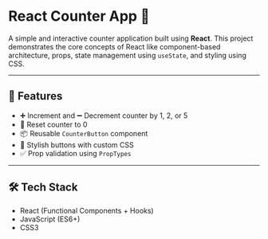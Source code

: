 # React Counter App 🔢

A simple and interactive counter application built using **React**. This project demonstrates the core concepts of React like component-based architecture, props, state management using `useState`, and styling using CSS.

---

## 🚀 Features

- ➕ Increment and ➖ Decrement counter by 1, 2, or 5
- 🔁 Reset counter to 0
- 📦 Reusable `CounterButton` component
- 🎨 Stylish buttons with custom CSS
- ✅ Prop validation using `PropTypes`

---

## 🛠️ Tech Stack

- React (Functional Components + Hooks)
- JavaScript (ES6+)
- CSS3

